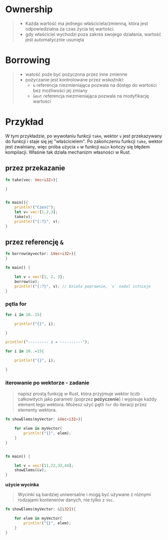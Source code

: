
# **Ownership**
>-  Każda wartość  ma jednego właściciela/zmienną, która jest odpowiedzialna za czas życia tej wartości.
>- gdy właściciel wychodzi poza zakres swojego działania, wartość jest automatycznie usunięta


# **Borrowing**
>- watość poże być pożyczona przez inne zmienne
>- pożyczanie jest kontrolowane przez *wskaźniki*:
>	- `&` referencja  niezmieniająca
>			   pozwala na dostęp  do wartości bez możliwości jej zmiany
>	- `&mut` referencja niezmieniająca 
>				pozwala na modyfikację wartości


# **Przykład**
W tym przykładzie, po wywołaniu funkcji `take`, wektor `v` jest przekazywany do funkcji i staje się jej "właścicielem". Po zakończeniu funkcji `take`, wektor jest zwalniany, więc próba użycia `v` w funkcji `main` kończy się błędem kompilacji. Właśnie tak działa mechanizm własności w Rust.


## przez przekazanie
```rust
fn take(vec: Vec<i32>){

}


fn main(){
	println!("Cześć");
	let v= vec![1,2,3];
	take(v);
	println!("{:?}", v);
}
```


## przez referencję `&`
```rust
fn borrow(myvector: &Vec<i32>){
}

fn main() {

	let v = vec![1, 2, 3];
	borrow(&v);
	println!("{:?}", v); // Działa poprawnie, `v` nadal istnieje
}
```


### pętla for
```rust
for i in 10..15{

	println!("{}", i);

}

println!("--------- z = ----------");

for i in 10..=15{

	println!("{}", i);

}
```

### iterowanie po wektorze - zadanie
> napisz prostą funkcję w Rust, która przyjmuje wektor liczb całkowitych jako parametr (poprzez **pożyczenie**) i wypisuje każdy element tego wektora. Możesz użyć pętli `for` do iteracji przez elementy wektora.

```rust
fn showElems(myVector: &Vec<i32>){

	for elem in myVector{
		println!("{}", elem);
	}
}


fn main() {

	let v = vec![11,22,33,44];
	showElems(&v);
}
```

**użycie wycinka**
> Wycinki są bardziej uniwersalne i mogą być używane z różnymi rodzajami kontenerów danych, nie tylko z `Vec`.

```rust
fn showElems(myVector: &[i32]){

	for elem in myVector{
		println!("{}", elem);
	}
}
```





